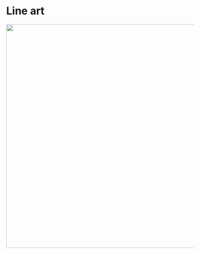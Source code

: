 <p align="center"> <h1>Line art</h1> </p>

<p align="center"><img src="https://cdn.discordapp.com/attachments/787974281103409162/820060675174301746/Capture2.PNG" width="600"> </p>
